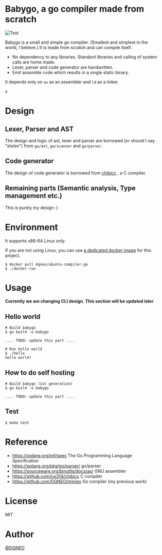 # Babygo, a go compiler made from scratch

![Test](https://github.com/DQNEO/babygo/workflows/Test/badge.svg)

Babygo is a small and simple go compiler. (Smallest and simplest in the world, I believe.)
It is made from scratch and can compile itself.

* No dependency to any libraries. Standard libraries and calling of system calls are home made.
* Lexer, parser and code generator are handwritten.
* Emit assemble code which results in a single static binary.

It depends only on `as` as an assembler and `ld` as a linker.

s
# Design

## Lexer, Parser and AST
The design and logic of ast, lexer and parser are borrowed (or should I say "stolen")  from `go/ast`, `go/scanner` and `go/parser`.

## Code generator
The design of code generator is borrowed from [chibicc](https://github.com/rui314/chibicc) , a C compiler.

## Remaining parts (Semantic analysis, Type management etc.)
This is purely my design :)

# Environment

It supports x86-64 Linux only.

If you are not using Linux, you can use [a dedicated docker image](https://hub.docker.com/r/dqneo/ubuntu-compiler-go) for this project.

```termiinal
$ docker pull dqneo/ubuntu-compiler-go
$ ./docker-run
```

# Usage

**Currently we are changing CLI design. This section will be updated later**

## Hello world

```terminal
# Build babygo
$ go build -o babygo

.... TODO: update this part .... 

# Run hello world
$ ./hello
hello world!
```

## How to do self hosting

```terminal
# Build babygo (1st generation)
$ go build -o babygo

.... TODO: update this part .... 

```

## Test

```terminal
$ make test
```

# Reference

* https://golang.org/ref/spec The Go Programming Language Specification
* https://golang.org/pkg/go/parser/ go/parser
* https://sourceware.org/binutils/docs/as/ GNU assembler
* https://github.com/rui314/chibicc C compiler
* https://github.com/DQNEO/minigo Go compiler (my previous work)


# License

MIT

# Author

[@DQNEO](https://twitter.com/DQNEO)
